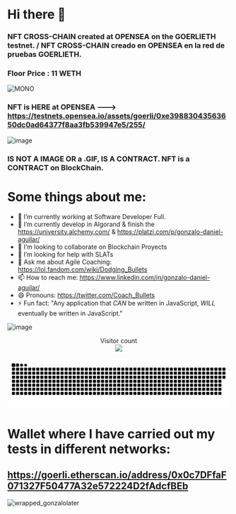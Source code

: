 # Hi there 👋 #

### NFT CROSS-CHAIN ​​created at OPENSEA on the GOERLIETH testnet. / NFT CROSS-CHAIN creado en OPENSEA en la red de pruebas GOERLIETH.
### Floor Price : 11 WETH
![MONO](https://user-images.githubusercontent.com/42863568/206052981-76608bd1-6b5e-4ee1-94bb-f32ea763a57b.gif)
### NFT is HERE at OPENSEA ---> https://testnets.opensea.io/assets/goerli/0xe39883043563650dc0ad64377f8aa3fb539947e5/255/
![image](https://github.com/gonzalolater/gonzalolater/assets/42863568/a9e62c96-164f-4cab-a88a-5843785cbe5c)
### IS NOT A IMAGE OR a .GIF, IS A CONTRACT. NFT is a CONTRACT on BlockChain.

# Some things about me:

- 🔭 I’m currently working at Software Developer Full.
- 🌱 I’m currently develop in Algorand & finish the https://university.alchemy.com/ & https://platzi.com/p/gonzalo-daniel-aguilar/
- 👯 I’m looking to collaborate on Blockchain Proyects
- 🤔 I’m looking for help with SLATs
- 💬 Ask me about Agile Coaching: https://lol.fandom.com/wiki/Dodging_Bullets
- 📫 How to reach me: https://www.linkedin.com/in/gonzalo-daniel-aguilar/
- 😄 Pronouns: https://twitter.com/Coach_Bullets
- ⚡ Fun fact: "Any application that *CAN* be written in JavaScript, *WILL* eventually be written in JavaScript."

![image](https://github.com/gonzalolater/gonzalolater/assets/42863568/b806db08-ee5f-4b6a-a489-21bca46beea9)
<p align="center"> 
  Visitor count<br>
  <img src="https://profile-counter.glitch.me/gonzalolater/count.svg" />
</p>
<a href=#><img src="contributions.svg"></a>


# Wallet where I have carried out my tests in different networks:
https://goerli.etherscan.io/address/0x0c7DFfaF071327F50477A32e572224D2fAdcfBEb
-----------------------------------------------------------------------------------------
![wrapped_gonzalolater](https://github.com/gonzalolater/gonzalolater/assets/42863568/c39170e3-16ae-4fb6-8bc8-48de61f2d005)
